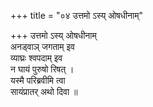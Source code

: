 +++
title = "०४ उत्तमो ऽस्य् ओषधीनाम्"

+++
उत्तमो ऽस्य् ओषधीनाम्  
अनड्वाञ् जगताम् इव  
व्याघ्रः श्वपदाम् इव  
न घायं पुरुषो रिषत् ।  
यस्मै परिब्रवीमि त्वा  
सायंप्रातर् अथो दिवा ॥